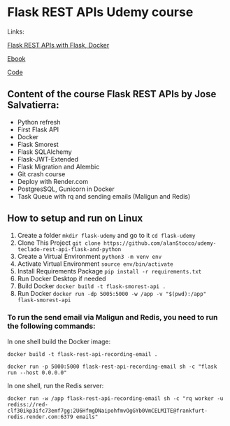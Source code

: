 # Flask REST APIs Udemy course

Links: 

[Flask REST APIs with Flask, Docker](https://www.udemy.com/course/rest-api-flask-and-python/)

[Ebook](https://rest-apis-flask.teclado.com/docs/course_intro/)

[Code](https://github.com/tecladocode/rest-apis-flask-python)

## Content of the course Flask REST APIs by Jose Salvatierra:

* Python refresh
* First Flask API
* Docker
* Flask Smorest
* Flask SQLAlchemy
* Flask-JWT-Extended
* Flask Migration and Alembic
* Git crash course
* Deploy with Render.com
* PostgresSQL, Gunicorn in Docker
* Task Queue with rq and sending emails (Maligun and Redis)

## How to setup and run on Linux

1. Create a folder `mkdir flask-udemy` and go to it `cd flask-udemy`
2. Clone This Project `git clone https://github.com/alanStocco/udemy-teclado-rest-api-flask-and-python`
3. Create a Virtual Environment `python3 -m venv env`
4. Activate Virtual Environment `source env/bin/activate`
5. Install Requirements Package `pip install -r requirements.txt`
6. Run Docker Desktop if needed
7. Build Docker `docker build -t flask-smorest-api .`
8. Run Docker `docker run -dp 5005:5000 -w /app -v "$(pwd):/app" flask-smorest-api`

### To run the send email via Maligun and Redis, you need to run the following commands:

In one shell build the Docker image:

    docker build -t flask-rest-api-recording-email .

    docker run -p 5000:5000 flask-rest-api-recording-email sh -c "flask run --host 0.0.0.0"

In one shell, run the Redis server:

    docker run -w /app flask-rest-api-recording-email sh -c "rq worker -u rediss://red-clf30ikp3ifc73emf7gg:2U6HfmgDNaipohfmvOgGYb0VmCELMITE@frankfurt-redis.render.com:6379 emails"

    

